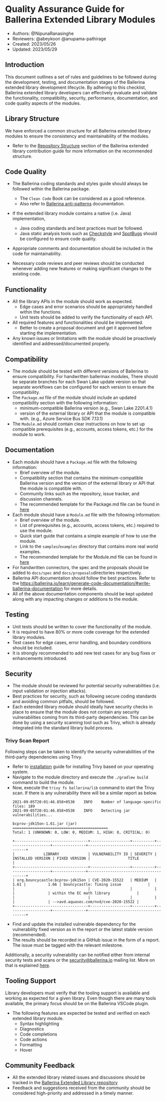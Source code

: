 # Quality Assurance Guide for Ballerina Extended Library Modules

- Authors: @NipunaRanasinghe
- Reviewers: @abeykoon @anupama-pathirage
- Created: 2023/05/26
- Updated: 2023/05/29

## Introduction

This document outlines a set of rules and guidelines to be followed during the development, testing, and documentation
stages of the Ballerina extended library development lifecycle.
By adhering to this checklist, Ballerina extended library developers can effectively evaluate and validate the
functionality, compatibility, security, performance, documentation, and code quality aspects of the modules.

## Library Structure

We have enforced a common structure for all Ballerina extended library modules to ensure the consistency and
maintainability of the modules.

- Refer to the [Repository Structure](module-contribution-guide.md#repository-structure) section of the Ballerina
  extended library contribution guide for more information on the recommended structure.

## Code Quality

- The Ballerina coding standards and styles guide should always be followed within the Ballerina package.
    - The `Clean Code` Book can be considered as a good reference.
    - Also refer
      to [Ballerina anti-patterns](https://docs.google.com/document/d/1y6QVqaZzZt9jMpYV4jP5WRS_W_KoC4y40Uuoh1ALu8E/edit?usp=sharing)
      documentation.

- If the extended library module contains a native (i.e. Java) implementation,
    - Java coding standards and best practices must be followed.
    - Java static analysis tools such as [Checkstyle](https://checkstyle.sourceforge.io/)
      and [SpotBugs](https://spotbugs.github.io/) should be configured to ensure code quality.
- Appropriate comments and documentation should be included in the code for maintainability.
- Necessary code reviews and peer reviews should be conducted whenever adding new features or making significant
  changes to the existing code.

## Functionality

- All the library APIs in the module should work as expected.
    - Edge cases and error scenarios should be appropriately handled within the functions.
    - Unit tests should be added to verify the functionality of each API.
- All required features and functionalities should be implemented.
    - Better to create a proposal document and get it approved before starting the implementation.
- Any known issues or limitations with the module should be proactively identified and addressed/documented properly.

## Compatibility

- The module should be tested with different versions of Ballerina to ensure compatibility. For handwritten ballerinax
  modules, There should be separate branches for each Swan Lake update version so that separate workflows can be
  configured for each version to ensure the compatibility.
- The `Package.md` file of the module should include an updated compatibility section with the following information:
    - minimum-compatible Ballerina version (e.g., Swan Lake 2201.4.1)
    - version of the external library or API that the module is compatible with. (e.g., Azure Service Bus SDK 7.13.1)
- The `Module.md` should contain clear instructions on how to set up compatible prerequisites (e.g., accounts, access
  tokens, etc.) for the module to work.

## Documentation

- Each module should have a `Package.md` file with the following information:
    - Brief overview of the module.
    - Compatibility section that contains the minimum-compatible Ballerina version and the version of the external
      library or API that the module is compatible with.
    - Community links such as the repository, issue tracker, and discussion channels.
    - The recommended template for the Package.md file can be found in [here](file-templates/Package.md)
- Each module should have a `Module.md` file with the following information:
    - Brief overview of the module.
    - List of prerequisites (e.g., accounts, access tokens, etc.) required to use the module.
    - Quick start guide that contains a simple example of how to use the module.
    - Link to the `samples`/`examples` directory that contains more real world examples.
    - The recommended template for the Module.md file can be found in [here](file-templates/Module.md)
- For handwritten connectors, the spec and the proposals should be added to `docs/spec` and `docs/proposals`directories
  respectively.
- Ballerina API documentation should follow the best practices.
  Refer to the https://ballerina.io/learn/generate-code-documentation/#write-ballerina-documentation for more details.
- All of the above documentation components should be kept updated along with any impacting changes or additions to the
  module.

## Testing

- Unit tests should be written to cover the functionality of the module.
- It is required to have 80% or more code coverage for the extended library modules.
- Test cases for edge cases, error handling, and boundary conditions should be included.
- It is strongly recommended to add new test cases for any bug fixes or enhancements introduced.

## Security

- The module should be reviewed for potential security vulnerabilities (i.e. input validation or injection attacks).
- Best practices for security, such as following secure coding standards and avoiding common pitfalls, should be
  followed.
- Each extended library module should ideally have security checks in place to ensure that the module does not contain
  any security vulnerabilities coming from its third-party dependencies. This can be done by using a security scanning
  tool such as Trivy, which is already integrated into the standard library build process.

### Trivy Scan Report

Following steps can be taken to identify the security vulnerabilities of the third-party dependencies using Trivy.

- Refer to [installation](https://aquasecurity.github.io/trivy/latest/getting-started/installation/) guide for
  installing Trivy based on your operating system.
- Navigate to the module directory and execute the `./gradlew build` command to build the module.
- Now, execute the `trivy fs ballerina/lib` command to start the Trivy scan. If there is any vulnerability there will be
  a similar report as below.
    ```shell
    2021-09-05T20:01:46.858+0530	INFO	Number of language-specific files: 189
    2021-09-05T20:01:46.858+0530	INFO	Detecting jar vulnerabilities...

    bcprov-jdk15on-1.61.jar (jar)
    ===========================================
    Total: 1 (UNKNOWN: 0, LOW: 0, MEDIUM: 1, HIGH: 0, CRITICAL: 0)

    +---------------------------------+------------------+----------+-------------------+---------------+---------------------------------------+
    |             LIBRARY             | VULNERABILITY ID | SEVERITY | INSTALLED VERSION | FIXED VERSION |                 TITLE                 |
    +---------------------------------+------------------+----------+-------------------+---------------+---------------------------------------+
    | org.bouncycastle:bcprov-jdk15on | CVE-2020-15522   | MEDIUM   |              1.61 |          1.66 | bouncycastle: Timing issue            |
    |                                 |                  |          |                   |               | within the EC math library            |
    |                                 |                  |          |                   |               | -->avd.aquasec.com/nvd/cve-2020-15522 |
    +---------------------------------+------------------+----------+-------------------+---------------+---------------------------------------+
    ```
- Find and update the installed vulnerable dependency for the vulnerability fixed version as in the report or the latest
  stable version (recommended).
- The results should be recorded in a GitHub issue in the form of a report. The issue must be tagged with the relevant
  milestone.

Additionally, a security vulnerability can be notified either from internal security tests and scans or
the <security@ballerina.io> mailing list. More on that is explained [here](https://ballerina.io/security/).

## Tooling Support

Library developers must verify that the tooling support is available and working as expected for a given library.
Even though there are many tools available, the primary focus should be on the Ballerina VSCode plugin.

- The following features are expected be tested and verified on each extended library module.
    - Syntax highlighting
    - Diagnostics
    - Code completions
    - Code actions
    - Formatting
    - Hover

## Community Feedback

- All the extended library related issues and discussions should be tracked in the [Ballerina Extended Library
  repository](https://github.com/ballerina-platform/ballerina-extended-library)
- Feedback and suggestions received from the community should be considered high-priority and addressed in a timely
  manner.
